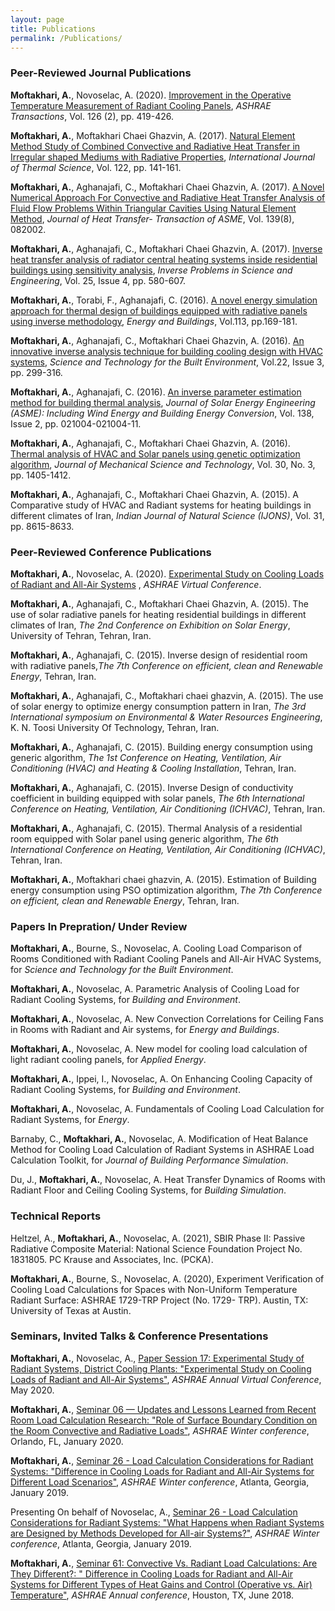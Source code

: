 ```yaml
---
layout: page
title: Publications
permalink: /Publications/
---
```


### Peer-Reviewed Journal Publications
**Moftakhari, A.**, Novoselac, A. (2020). 
[Improvement in the Operative Temperature Measurement of Radiant Cooling Panels](https://www.proquest.com/docview/2489355622?pq-origsite=gscholar&fromopenview=true), 
*ASHRAE Transactions*, Vol. 126 (2), pp. 419-426.

**Moftakhari, A.**, Moftakhari Chaei Ghazvin, A. (2017). 
[Natural Element Method Study of Combined Convective and Radiative Heat Transfer in Irregular 
shaped Mediums with Radiative Properties](https://doi.org/10.1016/j.ijthermalsci.2017.07.029), 
*International Journal of Thermal Science*, Vol. 122, pp. 141-161.

**Moftakhari, A.**, Aghanajafi, C., Moftakhari Chaei Ghazvin, A. (2017). 
[A Novel Numerical Approach For Convective and Radiative Heat Transfer Analysis of Fluid Flow Problems Within 
Triangular Cavities Using Natural Element Method](https://doi.org/10.1115/1.4036057), 
*Journal of Heat Transfer- Transaction of ASME*, Vol. 139(8), 082002.

**Moftakhari, A.**, Aghanajafi, C., Moftakhari Chaei Ghazvin, A. (2017). 
[Inverse heat transfer analysis of radiator central heating systems inside residential buildings using 
sensitivity analysis](https://doi.org/10.1080/17415977.2016.1178258), 
*Inverse Problems in Science and Engineering*, Vol. 25, Issue 4, pp. 580-607. 

**Moftakhari, A.**, Torabi, F., Aghanajafi, C. (2016). [A novel energy simulation approach for thermal design of 
buildings equipped with radiative panels using inverse methodology](https://doi.org/10.1016/j.enbuild.2015.12.007), *Energy and Buildings*, Vol.113, pp.169-181.

**Moftakhari, A.**, Aghanajafi, C., Moftakhari Chaei Ghazvin, A. (2016). [An innovative inverse analysis technique for 
building cooling design with HVAC systems](https://doi.org/10.1080/23744731.2016.1132940), *Science and Technology for the Built Environment*, Vol.22, Issue 3, pp. 299-316.

**Moftakhari, A.**, Aghanajafi, C. (2016). [An inverse parameter estimation method for building thermal analysis](https://doi.org/10.1115/1.4032476), 
*Journal of Solar Energy Engineering (ASME): Including Wind Energy and Building Energy Conversion*, Vol. 138, Issue 2, pp. 021004-021004-11.

**Moftakhari, A.**, Aghanajafi, C., Moftakhari Chaei Ghazvin, A. (2016). [Thermal analysis of HVAC and Solar panels using 
genetic optimization algorithm](https://doi.org/10.1007/s12206-016-0248-9), *Journal of Mechanical Science and Technology*, Vol. 30, No. 3, pp. 1405-1412.

**Moftakhari, A.**, Aghanajafi, C., Moftakhari Chaei Ghazvin, A. (2015). A Comparative study of HVAC and Radiant systems for 
heating buildings in different climates of Iran, *Indian Journal of Natural Science (IJONS)*, Vol. 31, pp. 8615-8633.


### Peer-Reviewed Conference Publications
**Moftakhari, A.**, Novoselac, A. (2020). [Experimental Study on Cooling Loads of Radiant and All-Air Systems](https://ashraem.confex.com/ashraem/s20/meetingapp.cgi/Session/30156)
, *ASHRAE Virtual Conference*.

**Moftakhari, A.**, Aghanajafi, C., Moftakhari Chaei Ghazvin, A. (2015). The use of solar radiative panels for heating 
residential buildings in different climates of Iran, *The 2nd Conference on Exhibition on Solar Energy*, University of Tehran, Tehran, Iran.

**Moftakhari, A.**, Aghanajafi, C. (2015). Inverse design of residential room with radiative panels,*The 7th Conference on efficient, clean and Renewable Energy*, Tehran, Iran.

**Moftakhari, A.**, Aghanajafi, C., Moftakhari chaei ghazvin, A. (2015). The use of solar energy to optimize energy consumption pattern in Iran, 
*The 3rd International symposium on Environmental & Water Resources Engineering*, K. N. Toosi University Of Technology, Tehran, Iran.

**Moftakhari, A.**, Aghanajafi, C. (2015). Building energy consumption using generic algorithm,
*The 1st Conference on Heating, Ventilation, Air Conditioning (HVAC) and Heating & Cooling Installation*, Tehran, Iran. 

**Moftakhari, A.**, Aghanajafi, C. (2015). Inverse Design of conductivity coefficient in building equipped with solar panels, 
*The 6th International Conference on Heating, Ventilation, Air Conditioning (ICHVAC)*, Tehran, Iran. 

**Moftakhari, A.**, Aghanajafi, C. (2015). Thermal Analysis of a residential room equipped with Solar panel using 
generic algorithm, *The 6th International Conference on Heating, Ventilation, Air Conditioning (ICHVAC)*, Tehran, Iran.

**Moftakhari, A.**, Moftakhari chaei ghazvin, A. (2015). Estimation of Building energy consumption using PSO optimization 
algorithm, *The 7th Conference on efficient, clean and Renewable Energy*, Tehran, Iran.


### Papers In Prepration/ Under Review
**Moftakhari, A.**, Bourne, S., Novoselac, A. Cooling Load Comparison of Rooms Conditioned with Radiant Cooling Panels and 
All-Air HVAC Systems, for *Science and Technology for the Built Environment*.

**Moftakhari, A.**, Novoselac, A. Parametric Analysis of Cooling Load for Radiant Cooling Systems, 
for *Building and Environment*.

**Moftakhari, A.**, Novoselac, A. New Convection Correlations for Ceiling Fans in Rooms with Radiant and Air systems, 
for *Energy and Buildings*.

**Moftakhari, A.**, Novoselac, A. New model for cooling load calculation of light radiant cooling panels, for *Applied Energy*. 

**Moftakhari, A.**, Ippei, I., Novoselac, A. On Enhancing Cooling Capacity of Radiant Cooling Systems, for *Building and Environment*.

**Moftakhari, A.**, Novoselac, A. Fundamentals of Cooling Load Calculation for Radiant Systems, for *Energy*.

Barnaby, C., **Moftakhari, A.**, Novoselac, A. Modification of Heat Balance Method for Cooling Load Calculation of Radiant Systems in ASHRAE Load Calculation Toolkit, 
for *Journal of Building Performance Simulation*.

Du, J., **Moftakhari, A.**, Novoselac, A. Heat Transfer Dynamics of Rooms with Radiant Floor and Ceiling Cooling Systems, 
for *Building Simulation*.


### Technical Reports 
Heltzel, A., **Moftakhari, A.**, Novoselac, A. (2021), SBIR Phase II: Passive Radiative Composite Material: National Science Foundation Project No. 1831805. PC Krause and Associates, Inc. (PCKA).

**Moftakhari, A.**, Bourne, S., Novoselac, A. (2020), Experiment Verification of Cooling Load Calculations for Spaces with Non-Uniform Temperature Radiant Surface: ASHRAE 1729-TRP Project (No. 1729- TRP). Austin, TX: University of Texas at Austin.


### Seminars, Invited Talks & Conference Presentations
**Moftakhari, A.**, Novoselac, A., [Paper Session 17: Experimental Study of Radiant Systems, District Cooling Plants: "Experimental Study on Cooling Loads of Radiant and All-Air Systems"](https://ashraem.confex.com/ashraem/s20/meetingapp.cgi/Session/30156), *ASHRAE Annual Virtual Conference*, May 2020.

**Moftakhari, A.**, [Seminar 06 — Updates and Lessons Learned from Recent Room Load Calculation Research: "Role of Surface Boundary Condition on the Room Convective and Radiative Loads"](https://ashraem.confex.com/ashraem/w20/meetingapp.cgi/Paper/26883), *ASHRAE Winter conference*, Orlando, FL, January 2020.

**Moftakhari, A.**, [Seminar 26 - Load Calculation Considerations for Radiant Systems: "Difference in Cooling Loads for Radiant and All-Air Systems for Different Load Scenarios"](https://ashraem.confex.com/ashraem/w19/meetingapp.cgi/Paper/25212), *ASHRAE Winter conference*, Atlanta, Georgia, January 2019.  

Presenting On behalf of Novoselac, A., [Seminar 26 - Load Calculation Considerations for Radiant Systems: "What Happens when Radiant Systems are Designed by Methods Developed for All-air Systems?"](https://ashraem.confex.com/ashraem/w19/meetingapp.cgi/Paper/25213), *ASHRAE Winter conference*, Atlanta, Georgia, January 2019.  

**Moftakhari, A.**, [Seminar 61: Convective Vs. Radiant Load Calculations: Are They Different?: " Difference in Cooling Loads for Radiant and All-Air Systems for Different Types of Heat Gains and Control (Operative vs. Air) Temperature"](https://ashraem.confex.com/ashraem/s18/meetingapp.cgi/Paper/24620), *ASHRAE Annual conference*, Houston, TX, June 2018.  


